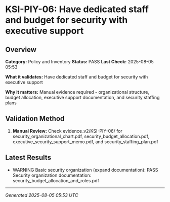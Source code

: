 # KSI-PIY-06: Have dedicated staff and budget for security with executive support

## Overview

**Category:** Policy and Inventory
**Status:** PASS
**Last Check:** 2025-08-05 05:53

**What it validates:** Have dedicated staff and budget for security with executive support

**Why it matters:** Manual evidence required - organizational structure, budget allocation, executive support documentation, and security staffing plans

## Validation Method

1. **Manual Review:** Check evidence_v2/KSI-PIY-06/ for security_organizational_chart.pdf, security_budget_allocation.pdf, executive_security_support_memo.pdf, and security_staffing_plan.pdf

## Latest Results

- WARNING Basic security organization (expand documentation): PASS Security organization documentation: security_budget_allocation_and_roles.pdf

---
*Generated 2025-08-05 05:53 UTC*